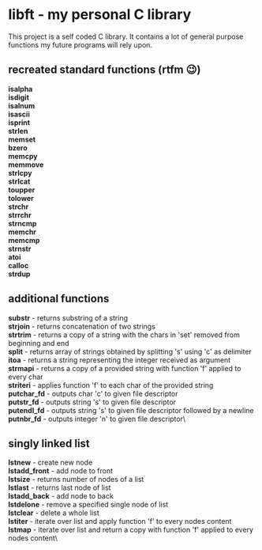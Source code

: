 # libft - my personal C library
This project is a self coded C library. It contains a lot of general purpose functions my future programs will rely upon.

## recreated standard functions (rtfm 😉)
**isalpha**\
**isdigit**\
**isalnum**\
**isascii**\
**isprint**\
**strlen**\
**memset**\
**bzero**\
**memcpy**\
**memmove**\
**strlcpy**\
**strlcat**\
**toupper**\
**tolower**\
**strchr**\
**strrchr**\
**strncmp**\
**memchr**\
**memcmp**\
**strnstr**\
**atoi**\
**calloc**\
**strdup**

## additional functions
**substr** - returns substring of a string\
**strjoin** - returns concatenation of two strings\
**strtrim** - returns a copy of a string with the chars in 'set' removed from beginning and end\
**split** - returns array of strings obtained by splitting 's' using 'c' as delimiter\
**itoa** - returns a string representing the integer received as argument\
**strmapi** - returns a copy of a provided string with function 'f' applied to every char\
**striteri** - applies function 'f' to each char of the provided string\
**putchar_fd** - outputs char 'c' to given file descriptor\
**putstr_fd** - outputs string 's' to given file descriptor\
**putendl_fd** - outputs string 's' to given file descriptor followed by a newline\
**putnbr_fd** - outputs integer 'n' to given file descriptor\

## singly linked list
**lstnew** - create new node\
**lstadd_front** - add node to front\
**lstsize** - returns number of nodes of a list\
**lstlast** - returns last node of list\
**lstadd_back** - add node to back\
**lstdelone** - remove a specified single node of list\
**lstclear** - delete a whole list\
**lstiter** - iterate over list and apply function 'f' to every nodes content\
**lstmap** - iterate over list and return a copy with function 'f' applied to every nodes content\
